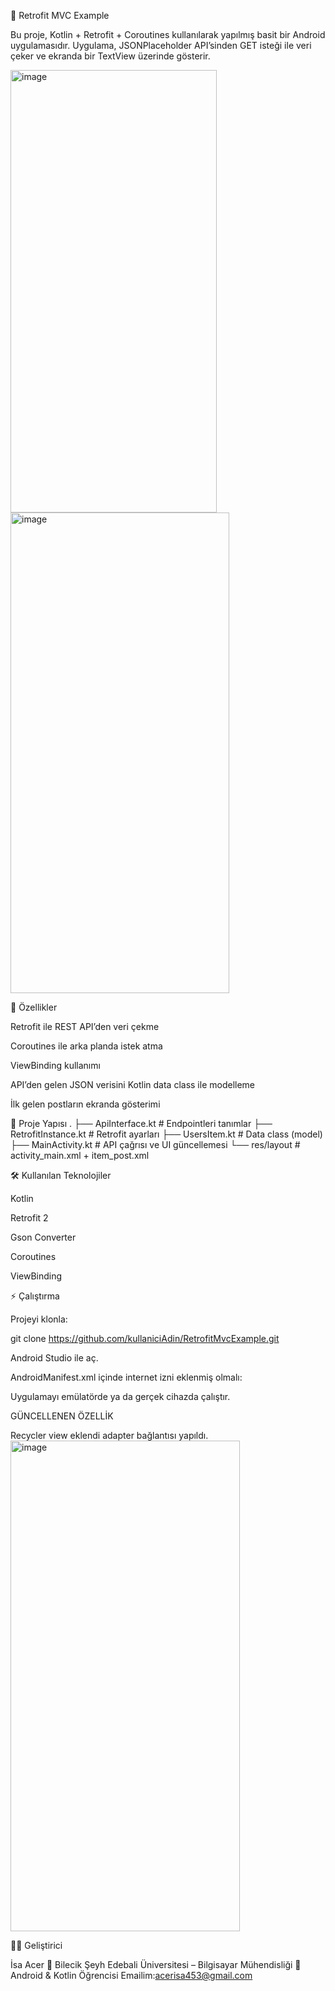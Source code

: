 📱 Retrofit MVC Example

Bu proje, Kotlin + Retrofit + Coroutines kullanılarak yapılmış basit bir Android uygulamasıdır.
Uygulama, JSONPlaceholder
 API’sinden GET isteği ile veri çeker ve ekranda bir TextView üzerinde gösterir.
 



 
 <img width="330" height="708" alt="image" src="https://github.com/user-attachments/assets/2dfe7761-91ef-4012-bd8f-28938f74b3c1" />
 <img width="350" height="769" alt="image" src="https://github.com/user-attachments/assets/30d2b59b-477c-4ba4-9e67-075c8cf67e31" />



🚀 Özellikler

Retrofit ile REST API’den veri çekme

Coroutines ile arka planda istek atma

ViewBinding kullanımı

API’den gelen JSON verisini Kotlin data class ile modelleme

İlk gelen postların ekranda gösterimi

📂 Proje Yapısı
.
├── ApiInterface.kt         # Endpointleri tanımlar
├── RetrofitInstance.kt     # Retrofit ayarları
├── UsersItem.kt            # Data class (model)
├── MainActivity.kt         # API çağrısı ve UI güncellemesi
└── res/layout              # activity_main.xml + item_post.xml

🛠 Kullanılan Teknolojiler

Kotlin

Retrofit 2

Gson Converter

Coroutines

ViewBinding

⚡ Çalıştırma

Projeyi klonla:

git clone https://github.com/kullaniciAdin/RetrofitMvcExample.git


Android Studio ile aç.

AndroidManifest.xml içinde internet izni eklenmiş olmalı:

<uses-permission android:name="android.permission.INTERNET"/>


Uygulamayı emülatörde ya da gerçek cihazda çalıştır.

 GÜNCELLENEN ÖZELLİK

 Recycler view eklendi adapter bağlantısı yapıldı.
 <img width="367" height="785" alt="image" src="https://github.com/user-attachments/assets/021e24f5-31d1-4368-972c-980229b439ed" />


👨‍💻 Geliştirici

İsa Acer
📍 Bilecik Şeyh Edebali Üniversitesi – Bilgisayar Mühendisliği
🚀 Android & Kotlin Öğrencisi
Emailim:acerisa453@gmail.com
